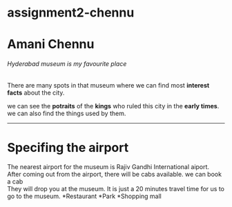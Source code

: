# assignment2-chennu

# Amani Chennu

###### Hyderabad museum is my favourite place 

There are many spots in that museum where we can find most **interest facts** about the city. 

we can see the **potraits** of the __kings__ who ruled this city in the __early times__. we can also find the things used by them.

---
# Specifing the airport 

The nearest airport for the museum is Rajiv Gandhi International aiport.<br>
After coming out from the airport, there will be cabs available. we can book a cab<br>
They will drop you at the museum. It is just a 20 minutes travel time for us to go to the museum.
*Restaurant
*Park
*Shopping mall